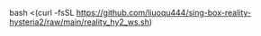 bash <(curl -fsSL https://github.com/liuoqu444/sing-box-reality-hysteria2/raw/main/reality_hy2_ws.sh)
